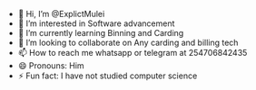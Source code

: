 - 👋 Hi, I’m @ExplictMulei
- 👀 I’m interested in Software advancement
- 🌱 I’m currently learning Binning and Carding
- 💞️ I’m looking to collaborate on Any carding and billing tech
- 📫 How to reach me whatsapp or telegram at 254706842435
- 😄 Pronouns: Him
- ⚡ Fun fact: I have not studied computer science

<!---
ExplictMulei/ExplictMulei is a ✨ special ✨ repository because its `README.md` (this file) appears on your GitHub profile.
You can click the Preview link to take a look at your changes.
--->
